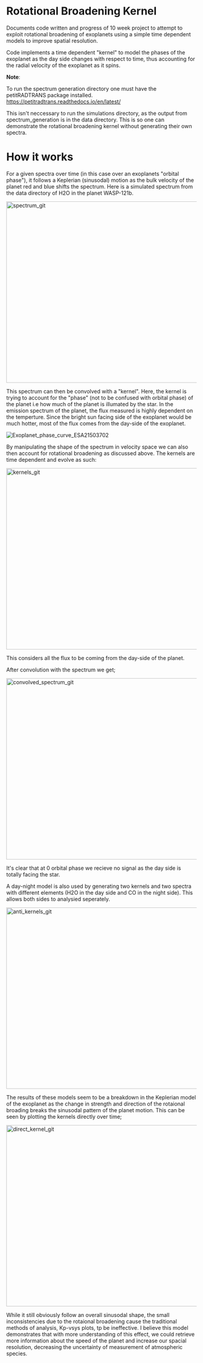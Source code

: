 # Rotational Broadening Kernel
Documents code written and progress of 10 week project to attempt to exploit rotational broadening of exoplanets using a simple time dependent models to improve spatial resolution.

Code implements a time dependent "kernel" to model the phases of the exoplanet as the day side changes with respect to time, thus accounting for the radial velocity of the exoplanet as it spins.

**Note**:

To run the spectrum generation directory one must have the petitRADTRANS package installed. https://petitradtrans.readthedocs.io/en/latest/

This isn't neccessary to run the simulations directory, as the output from spectrum_generation is in the data directory. This is so one can demonstrate the rotational broadening kernel without generating their own spectra.

# How it works
For a given spectra over time (in this case over an exoplanets "orbital phase"), it follows a Keplerian (sinusodal) motion as the bulk velocity of the planet red and blue shifts the spectrum. Here is a simulated spectrum from the data directory of H2O in the planet WASP-121b.

<img width="640" height="480" alt="spectrum_git" src="https://github.com/user-attachments/assets/40867a9e-b8c1-4759-a403-58bc40c68540" />

This spectrum can then be convolved with a "kernel". Here, the kernel is trying to account for the "phase" (not to be confused with orbital phase) of the planet i.e how much of the planet is illumated by the star. In the emission spectrum of the planet, the flux measured is highly dependent on the temperture. Since the bright sun facing side of the exoplanet would be much hotter, most of the flux comes from the day-side of the exoplanet. 

 ![Exoplanet_phase_curve_ESA21503702](https://github.com/user-attachments/assets/e898da39-d904-4326-9ed2-7f622b08a7ac)

By manipulating the shape of the spectrum in velocity space we can also then account for rotational broadening as discussed above. The kernels are time dependent and evolve as such:

<img width="640" height="480" alt="kernels_git" src="https://github.com/user-attachments/assets/e029c2e9-72b5-42cf-8a06-4836725c6f0e" />

This considers all the flux to be coming from the day-side of the planet.

After convolution with the spectrum we get;

<img width="640" height="480" alt="convolved_spectrum_git" src="https://github.com/user-attachments/assets/13606320-c713-4a50-bc21-8a5d8bd6f34d" />

It's clear that at 0 orbital phase we recieve no signal as the day side is totally facing the star.

A day-night model is also used by generating two kernels and two spectra with different elements (H2O in the day side and CO in the night side).
This allows both sides to analysied seperately.

<img width="640" height="480" alt="anti_kernels_git" src="https://github.com/user-attachments/assets/f2fd0601-85ba-4cf6-bfa6-0b3d45de5d04" />

The results of these models seem to be a breakdown in the Keplerian model of the exoplanet as the change in strength and direction of the rotaional broading breaks the sinusodal pattern of the planet motion. This can be seen by plotting the kernels directly over time;

<img width="640" height="480" alt="direct_kernel_git" src="https://github.com/user-attachments/assets/f46ea61f-be1f-4015-92dd-5203b68d7033" />

While it still obviously follow an overall sinusodal shape, the small inconsistencies due to the rotaional broadening cause the traditional methods of analysis, Kp-vsys plots, tp be ineffective. I believe this model demonstrates that with more understanding of this effect, we could retrieve more information about the speed of the planet and increase our spacial resolution, decreasing the uncertainty of measurement of atmospheric species.

